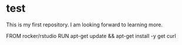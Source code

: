 # test
This is my first repository.
I am looking forward to learning more. 

FROM rocker/rstudio 
RUN apt-get update && apt-get install -y get curl
